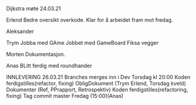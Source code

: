 Dijkstra møte 24.03.21

Erlend
Bedre oversikt overkode. Klar for å arbeidet fram mot fredag.

Aleksander

Trym
Jobba med GAme
Jobbet med GameBoard
Fiksa vegger

Morten
Dokumentasjon.

Anas
BLitt ferdig med roundhander


INNLEVERING 26.03.21
Branches merges inn i Dev Torsdag kl 20:00
Koden ferdigstilles(refactor, fixing)
ObligDokument (Trym Erlend, Torsdag kveld)
Dokumenter (Ref, PPrapport, Retrospektiv)
Koden ferdigstilles(refactoring, fixing)
Tag commit master Fredag (15:00)(Anas)


